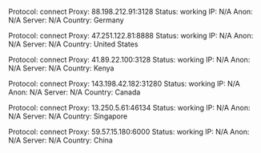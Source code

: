 Protocol: connect
Proxy: 88.198.212.91:3128
Status: working
IP: N/A
Anon: N/A
Server: N/A
Country: Germany

Protocol: connect
Proxy: 47.251.122.81:8888
Status: working
IP: N/A
Anon: N/A
Server: N/A
Country: United States

Protocol: connect
Proxy: 41.89.22.100:3128
Status: working
IP: N/A
Anon: N/A
Server: N/A
Country: Kenya

Protocol: connect
Proxy: 143.198.42.182:31280
Status: working
IP: N/A
Anon: N/A
Server: N/A
Country: Canada

Protocol: connect
Proxy: 13.250.5.61:46134
Status: working
IP: N/A
Anon: N/A
Server: N/A
Country: Singapore

Protocol: connect
Proxy: 59.57.15.180:6000
Status: working
IP: N/A
Anon: N/A
Server: N/A
Country: China


